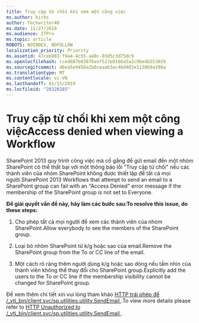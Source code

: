 ```yaml
---
title: Truy cập từ chối khi xem một công việc
ms.author: kirks
author: Techwriter40
ms.date: 11/27/2018
ms.audience: ITPro
ms.topic: article
ROBOTS: NOINDEX, NOFOLLOW
localization_priority: Priority
ms.assetid: 47ceb983-f9a4-4c55-a40c-03d5c3d75dc9
ms.openlocfilehash: cced887b03876eef527e0166a5a3c9be4b553029
ms.sourcegitcommit: d6ea5e9458a2b8ceaab3ac4bd483e1130b9a398a
ms.translationtype: MT
ms.contentlocale: vi-VN
ms.lasthandoff: 01/15/2019
ms.locfileid: "28320285"
---
```

# <a name="access-denied-when-viewing-a-workflow"></a><span data-ttu-id="6e693-102">Truy cập từ chối khi xem một công việc</span><span class="sxs-lookup"><span data-stu-id="6e693-102">Access denied when viewing a Workflow</span></span>

<span data-ttu-id="6e693-103">SharePoint 2013 quy trình công việc mà cố gắng để gửi email đến một nhóm SharePoint có thể thất bại với một thông báo lỗi "Truy cập từ chối" nếu các thành viên của nhóm SharePoint không được thiết lập để tất cả mọi người.</span><span class="sxs-lookup"><span data-stu-id="6e693-103">SharePoint 2013 Workflows that attempt to send an email to a SharePoint group can fail with an "Access Denied" error message if the membership of the SharePoint group is not set to Everyone.</span></span>
  
 <span data-ttu-id="6e693-104">**Để giải quyết vấn đề này, hãy làm các bước sau:**</span><span class="sxs-lookup"><span data-stu-id="6e693-104">**To resolve this issue, do these steps:**</span></span>
  
 1. <span data-ttu-id="6e693-105">Cho phép tất cả mọi người để xem các thành viên của nhóm SharePoint.</span><span class="sxs-lookup"><span data-stu-id="6e693-105">Allow everybody to see the members of the SharePoint group.</span></span> 
  
 2. <span data-ttu-id="6e693-106">Loại bỏ nhóm SharePoint từ k/g hoặc sao của email.</span><span class="sxs-lookup"><span data-stu-id="6e693-106">Remove the SharePoint group from the To or CC line of the email.</span></span> 
  
 3. <span data-ttu-id="6e693-107">Một cách rõ ràng thêm người dùng k/g hoặc sao dòng nếu tầm nhìn của thành viên không thể thay đổi cho SharePoint group.</span><span class="sxs-lookup"><span data-stu-id="6e693-107">Explicitly add the users to the To or CC line if the membership visibility cannot be changed for SharePoint group.</span></span> 
  
<span data-ttu-id="6e693-108">Để xem thêm chi tiết xin vui lòng tham khảo [HTTP trái phép để /_vti_bin/client.svc/sp.utilities.utility.SendEmail ](https://go.microsoft.com/fwlink/?linkid=2044694&amp;clcid=0x409).</span><span class="sxs-lookup"><span data-stu-id="6e693-108">To view more details please refer to [HTTP Unauthorized to /_vti_bin/client.svc/sp.utilities.utility.SendEmail ](https://go.microsoft.com/fwlink/?linkid=2044694&amp;clcid=0x409).</span></span>
  

